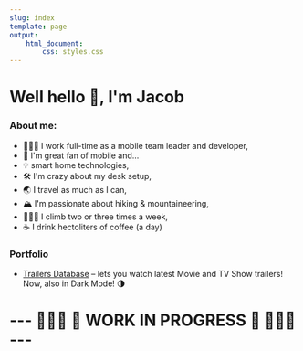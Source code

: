 ```yaml
---
slug: index
template: page
output:
    html_document:
        css: styles.css
---
```


<style>
    h1 {
        border-bottom-width: 0px;
    }
</style>

<h1>Well hello 👋, I'm Jacob</h1>

### About me:

- 👨🏼‍💻 I work full-time as a mobile team leader and developer,
- 📱 I'm great fan of mobile and...
- 💡 smart home technologies,
- 🛠 I'm crazy about my desk setup,
- 🌏 I travel as much as I can,
- 🏔 I'm passionate about hiking & mountaineering,
- 🧗🏼‍♂️ I climb two or three times a week,
- ☕️ I drink hectoliters of coffee (a day)

### Portfolio

- [Trailers Database](https://apps.apple.com/pl/app/trailers-database/id1393732085) – lets you watch latest Movie and TV Show trailers! Now, also in Dark Mode! 🌗


# ---  👷🏼‍♂️ 🚧 WORK IN PROGRESS 🚧 👷🏼‍♂️ ---
